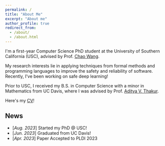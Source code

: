 ```yaml
---
permalink: /
title: "About Me"
excerpt: "About me"
author_profile: true
redirect_from: 
  - /about/
  - /about.html
---
```


I'm a first-year Computer Science PhD student at the University of Southern California (USC), advised by Prof. [Chao Wang](https://sites.usc.edu/chaowang/).

My research interests lie in applying techniques from formal methods and programming languages to improve the safety and reliability of software.  Recently, I've been working on safe deep learning!

Prior to USC, I received my B.S. in Computer Science with a minor in Mathematics from UC Davis, where I was advised by Prof. [Aditya V. Thakur](https://thakur.cs.ucdavis.edu/).

Here's my [CV](https://drive.google.com/file/d/1fZiZr_js2oZLdDaQCyerNOg9kHUoYJ_-/view?usp=sharing)!

News
----
- [*Aug. 2023*] Started my PhD @ USC!
- [*Jun. 2023*] Graduated from UC Davis!
- [*Apr. 2023*] Paper Accepted to PLDI 2023